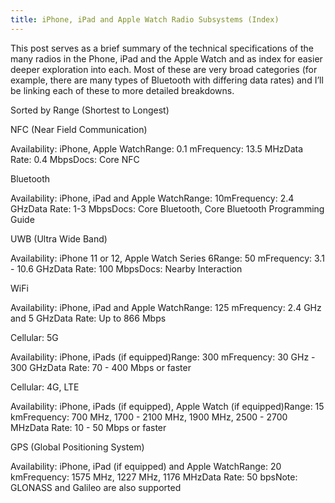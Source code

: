 ```yaml
---
title: iPhone, iPad and Apple Watch Radio Subsystems (Index)
---
```


This post serves as a brief summary of the technical specifications of the many radios in the Phone, iPad and the Apple Watch and as index for easier deeper exploration into each. Most of these are very broad categories (for example, there are many types of Bluetooth with differing data rates) and I’ll be linking each of these to more detailed breakdowns.&nbsp;



Sorted by Range (Shortest to Longest)



NFC (Near Field Communication)



Availability: iPhone, Apple WatchRange: 0.1 mFrequency: 13.5 MHzData Rate: 0.4 MbpsDocs: Core NFC



Bluetooth



Availability: iPhone, iPad and Apple WatchRange: 10mFrequency: 2.4 GHzData Rate: 1-3 MbpsDocs: Core Bluetooth, Core Bluetooth Programming Guide



UWB (Ultra Wide Band)



Availability: iPhone 11 or 12, Apple Watch Series 6Range: 50 mFrequency: 3.1 - 10.6 GHzData Rate: 100 MbpsDocs: Nearby Interaction



WiFi



Availability: iPhone, iPad and Apple WatchRange: 125 mFrequency: 2.4 GHz and 5 GHzData Rate: Up to 866 Mbps



Cellular: 5G



Availability: iPhone, iPads (if equipped)Range: 300 mFrequency: 30 GHz - 300 GHzData Rate: 70 - 400 Mbps or faster



Cellular: 4G, LTE



Availability: iPhone, iPads (if equipped), Apple Watch (if equipped)Range: 15 kmFrequency: 700 MHz, 1700 - 2100 MHz, 1900 MHz, 2500 - 2700 MHzData Rate: 10 - 50 Mbps or faster



GPS (Global Positioning System)



Availability: iPhone, iPad (if equipped) and Apple WatchRange: 20 kmFrequency: 1575 MHz, 1227 MHz, 1176 MHzData Rate: 50 bpsNote: GLONASS and Galileo are also supported
